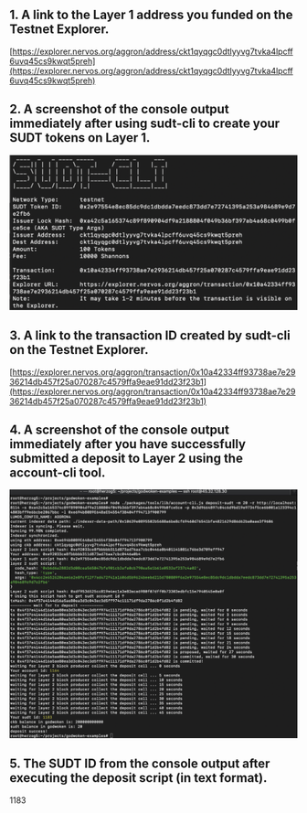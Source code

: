 ## 1. A link to the Layer 1 address you funded on the Testnet Explorer.
[https://explorer.nervos.org/aggron/address/ckt1qyqgc0dtlyyvg7tvka4lpcff6uvq45cs9kwqt5preh](https://explorer.nervos.org/aggron/address/ckt1qyqgc0dtlyyvg7tvka4lpcff6uvq45cs9kwqt5preh)
## 2. A screenshot of the console output immediately after using sudt-cli to create your SUDT tokens on Layer 1.
![](./sudtOutput.png)
## 3. A link to the transaction ID created by sudt-cli on the Testnet Explorer.
[https://explorer.nervos.org/aggron/transaction/0x10a42334ff93738ae7e2936214db457f25a070287c4579ffa9eae91dd23f23b1](https://explorer.nervos.org/aggron/transaction/0x10a42334ff93738ae7e2936214db457f25a070287c4579ffa9eae91dd23f23b1)
## 4. A screenshot of the console output immediately after you have successfully submitted a deposit to Layer 2 using the account-cli tool.
![](./sudtDeposit.png)
## 5. The SUDT ID from the console output after executing the deposit script (in text format).
1183
